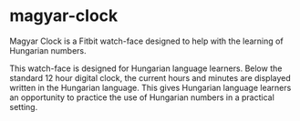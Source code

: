# magyar-clock
Magyar Clock is a Fitbit watch-face designed to help with the learning of Hungarian numbers.

This watch-face is designed for Hungarian language learners. Below the standard 12 hour digital clock, the current hours and minutes are displayed written in the Hungarian language. This gives Hungarian language learners an opportunity to practice the use of Hungarian numbers in a practical setting.   